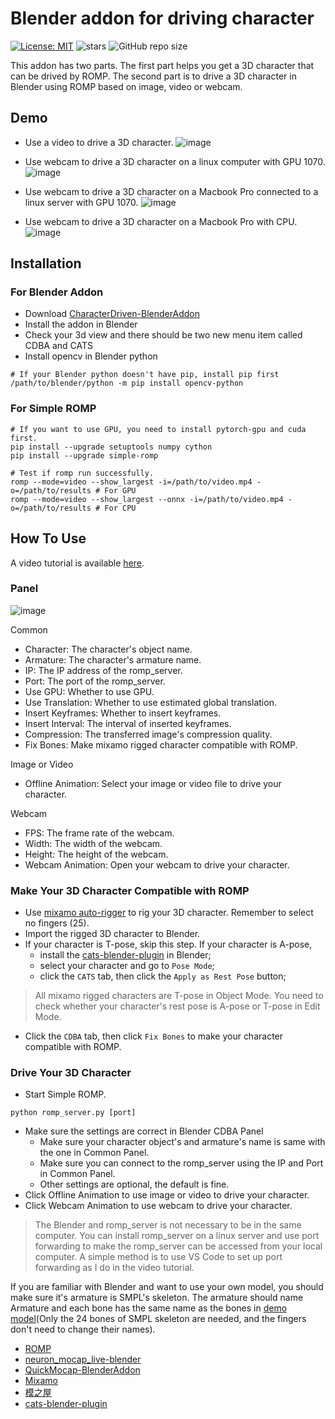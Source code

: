 # Blender addon for driving character

[![License: MIT](https://img.shields.io/badge/License-MIT-yellow.svg)](LICENSE)
![stars](https://img.shields.io/github/stars/yanch2116/CDBA.svg?style=flat)
![GitHub repo size](https://img.shields.io/github/repo-size/yanch2116/CDBA.svg)

This addon has two parts. The first part helps you get a 3D character that can be drived by ROMP. The second part is to drive a 3D character in Blender using ROMP based on image, video or webcam.

## Demo

- Use a video to drive a 3D character.
![image](demo/offline_animation.gif)

- Use webcam to drive a 3D character on a linux computer with GPU 1070.
![image](demo/webcam_linux_local.gif)

- Use webcam to drive a 3D character on a Macbook Pro connected to a linux server with GPU 1070.
![image](demo/webcam_mac_server.gif)

- Use webcam to drive a 3D character on a Macbook Pro with CPU.
![image](demo/webcam_mac_local.gif)

## Installation

### For Blender Addon
- Download [CharacterDriven-BlenderAddon]()
- Install the addon in Blender
- Check your 3d view and there should be two new menu item called CDBA and CATS
- Install opencv in Blender python

```Shell
# If your Blender python doesn't have pip, install pip first
/path/to/blender/python -m pip install opencv-python
```

### For Simple ROMP

```Shell
# If you want to use GPU, you need to install pytorch-gpu and cuda first.
pip install --upgrade setuptools numpy cython
pip install --upgrade simple-romp

# Test if romp run successfully.
romp --mode=video --show_largest -i=/path/to/video.mp4 -o=/path/to/results # For GPU
romp --mode=video --show_largest --onnx -i=/path/to/video.mp4 -o=/path/to/results # For CPU
```

## How To Use

A video tutorial is available [here]().

### Panel

![image](demo/ui.png)

Common
- Character: The character's object name.
- Armature: The character's armature name.
- IP: The IP address of the romp_server.
- Port: The port of the romp_server.
- Use GPU: Whether to use GPU.
- Use Translation: Whether to use estimated global translation.
- Insert Keyframes: Whether to insert keyframes.
- Insert Interval: The interval of inserted keyframes.
- Compression: The transferred image's compression quality.
- Fix Bones: Make mixamo rigged character compatible with ROMP.

Image or Video
- Offline Animation: Select your image or video file to drive your character.

Webcam
- FPS: The frame rate of the webcam.
- Width: The width of the webcam.
- Height: The height of the webcam.
- Webcam Animation: Open your webcam to drive your character.

### Make Your 3D Character Compatible with ROMP

- Use [mixamo auto-rigger](https://www.mixamo.com/#/) to rig your 3D character. Remember to select no fingers (25).
- Import the rigged 3D character to Blender.
- If your character is T-pose, skip this step. If your character is A-pose, 
   - install the [cats-blender-plugin](https://github.com/absolute-quantum/cats-blender-plugin) in Blender;
   - select your character and go to `Pose Mode`;
   - click the `CATS` tab, then click the `Apply as Rest Pose` button;
> All mixamo rigged characters are T-pose in Object Mode. You need to check whether your character's rest pose is A-pose or T-pose in Edit Mode.
- Click the `CDBA` tab, then click `Fix Bones` to make your character compatible with ROMP.
### Drive Your 3D Character

- Start Simple ROMP.
```Shell
python romp_server.py [port]
```
- Make sure the settings are correct in Blender CDBA Panel
   - Make sure your character object's and armature's name is same with the one in Common Panel.
   - Make sure you can connect to the romp_server using the IP and Port in Common Panel.
   - Other settings are optional, the default is fine.
- Click Offline Animation to use image or video to drive your character.
- Click Webcam Animation to use webcam to drive your character.

> The Blender and romp_server is not necessary to be in the same computer. You can install romp_server on a linux server and use port forwarding to make the romp_server can be accessed from your local computer. A simple method is to use VS Code to set up port forwarding as I do in the video tutorial.

If you are familiar with Blender and want to use your own model, you should make sure it's armature is SMPL's skeleton. The armature should name Armature and each bone has the same name as the bones in [demo model](blender/Alpha.fbx)(Only the 24 bones of SMPL skeleton are needed, and the fingers don't need to change their names).

- [ROMP](https://github.com/Arthur151/ROMP)
- [neuron_mocap_live-blender](https://github.com/pnmocap/neuron_mocap_live-blender)
- [QuickMocap-BlenderAddon](https://github.com/vltmedia/QuickMocap-BlenderAddon)
- [Mixamo](https://www.mixamo.com/#/)
- [模之屋](https://www.aplaybox.com/u/680828836)
- [cats-blender-plugin](https://github.com/absolute-quantum/cats-blender-plugin)
